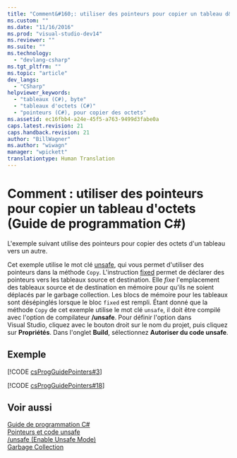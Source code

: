 ```yaml
---
title: "Comment&#160;: utiliser des pointeurs pour copier un tableau d&#39;octets (Guide de programmation&#160;C#) | Microsoft Docs"
ms.custom: ""
ms.date: "11/16/2016"
ms.prod: "visual-studio-dev14"
ms.reviewer: ""
ms.suite: ""
ms.technology: 
  - "devlang-csharp"
ms.tgt_pltfrm: ""
ms.topic: "article"
dev_langs: 
  - "CSharp"
helpviewer_keywords: 
  - "tableaux (C#), byte"
  - "tableaux d'octets (C#)"
  - "pointeurs (C#), pour copier des octets"
ms.assetid: ec16fbb4-a24e-45f5-a763-9499d3fabe0a
caps.latest.revision: 21
caps.handback.revision: 21
author: "BillWagner"
ms.author: "wiwagn"
manager: "wpickett"
translationtype: Human Translation
---
```

# Comment&#160;: utiliser des pointeurs pour copier un tableau d&#39;octets (Guide de programmation&#160;C#)
L'exemple suivant utilise des pointeurs pour copier des octets d'un tableau vers un autre.  
  
 Cet exemple utilise le mot clé [unsafe](../../../csharp/language-reference/keywords/unsafe.md), qui vous permet d'utiliser des pointeurs dans la méthode `Copy`.  L'instruction [fixed](../../../csharp/language-reference/keywords/fixed-statement.md) permet de déclarer des pointeurs vers les tableaux source et destination.  Elle *fixe* l'emplacement des tableaux source et de destination en mémoire pour qu'ils ne soient déplacés par le garbage collection.  Les blocs de mémoire pour les tableaux sont désépinglés lorsque le bloc `fixed` est rempli.  Étant donné que la méthode `Copy` de cet exemple utilise le mot clé `unsafe`, il doit être compilé avec l'option de compilateur **\/unsafe**.  Pour définir l'option dans Visual Studio, cliquez avec le bouton droit sur le nom du projet, puis cliquez sur **Propriétés**.  Dans l'onglet **Build**, sélectionnez **Autoriser du code unsafe**.  
  
## Exemple  
 [!CODE [csProgGuidePointers#3](../CodeSnippet/VS_Snippets_VBCSharp/csProgGuidePointers#3)]  
  
 [!CODE [csProgGuidePointers#18](../CodeSnippet/VS_Snippets_VBCSharp/csProgGuidePointers#18)]  
  
## Voir aussi  
 [Guide de programmation C\#](../../../csharp/programming-guide/index.md)   
 [Pointeurs et code unsafe](../../../csharp/programming-guide/unsafe-code-pointers/index.md)   
 [\/unsafe \(Enable Unsafe Mode\)](../../../csharp/language-reference/compiler-options/unsafe-compiler-option.md)   
 [Garbage Collection](../Topic/Garbage%20Collection.md)